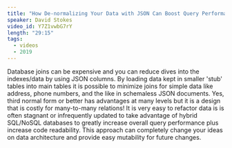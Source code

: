 ```yaml
---
title: "How De-normalizing Your Data with JSON Can Boost Query Performance"
speaker: David Stokes
video_id: Y7Z1vwbG7rY
length: "29:15"
tags:
  - videos
  - 2019
---
```


Database joins can be expensive and you can reduce dives into the indexes/data by using JSON columns. By loading data kept in smaller 'stub' tables into main tables it is possible to minimize joins for simple data like address, phone numbers, and the like in schemaless JSON documents. Yes, third normal form or better has advantages at many levels but it is a design that is costly for many-to-many relations! It is very easy to refactor data is is often stagnant or infrequently updated to take advantage of hybrid SQL/NoSQL databases to greatly increase overall query performance plus increase code readability. This approach can completely change your ideas on data architecture and provide easy mutability for future changes.
